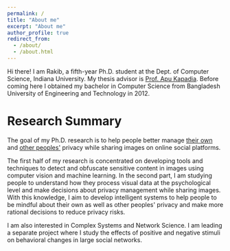 ```yaml
---
permalink: /
title: "About me"
excerpt: "About me"
author_profile: true
redirect_from: 
  - /about/
  - /about.html
---
```


Hi there! 
I am Rakib, a fifth-year Ph.D. student at the Dept. of Computer Science, Indiana University.  My thesis advisor is <a href="https://www.cs.indiana.edu/~kapadia/">Prof. Apu Kapadia</a>. Before coming here I obtained my bachelor in Computer Science from Bangladesh University of Engineering and Technology in 2012.

Research Summary
======
 
<p>
	The goal of my Ph.D. research is to help people better manage <u>their own</u> and <u>other peoples'</u> privacy while sharing images on online social platforms.
</p>

<p>
	The first half of my research is concentrated on developing tools and techniques to detect and obfuscate sensitive content in images using computer vision and machine learning. In the second part, I am studying people to understand how they process visual data at the psychological level and make decisions about privacy management while sharing images. With this knowledge, I aim to develop intelligent systems to help people to be mindful about their own as well as other peoples' privacy and make more rational decisions to reduce privacy risks.
</p>

<p>
	I am also interested in Complex Systems and Network Science. I am leading a separate project where I study the effects of positive and negative stimuli on behavioral changes in large social networks.
</p>